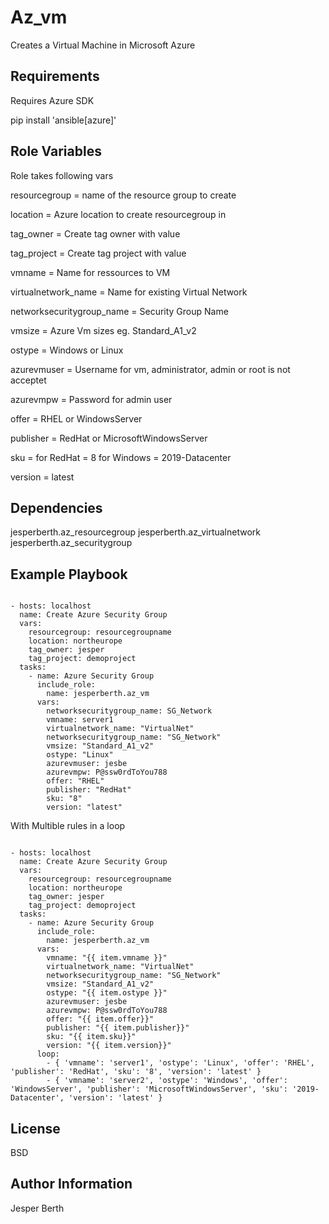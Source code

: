 Az_vm
=========

Creates a Virtual Machine in Microsoft Azure

Requirements
------------

Requires Azure SDK 

pip install 'ansible[azure]'

Role Variables
--------------

Role takes following vars

resourcegroup = name of the resource group to create

location = Azure location to create resourcegroup in

tag_owner = Create tag owner with value

tag_project = Create tag project with value

vmname = Name for ressources to VM

virtualnetwork_name = Name for existing Virtual Network

networksecuritygroup_name = Security Group Name

vmsize = Azure Vm sizes eg. Standard_A1_v2

ostype = Windows or Linux

azurevmuser = Username for vm, administrator, admin or root is not acceptet

azurevmpw = Password for admin user

offer = RHEL or WindowsServer

publisher = RedHat or MicrosoftWindowsServer

sku = for RedHat = 8 for Windows = 2019-Datacenter

version = latest



Dependencies
------------

jesperberth.az_resourcegroup
jesperberth.az_virtualnetwork
jesperberth.az_securitygroup

Example Playbook
----------------

```ansible

- hosts: localhost
  name: Create Azure Security Group
  vars:
    resourcegroup: resourcegroupname
    location: northeurope
    tag_owner: jesper
    tag_project: demoproject
  tasks:
    - name: Azure Security Group
      include_role:
        name: jesperberth.az_vm
      vars:
        networksecuritygroup_name: SG_Network
        vmname: server1
        virtualnetwork_name: "VirtualNet"
        networksecuritygroup_name: "SG_Network"
        vmsize: "Standard_A1_v2"
        ostype: "Linux"
        azurevmuser: jesbe
        azurevmpw: P@ssw0rdToYou788
        offer: "RHEL"
        publisher: "RedHat"
        sku: "8"
        version: "latest"

```
With Multible rules in a loop

```ansible

- hosts: localhost
  name: Create Azure Security Group
  vars:
    resourcegroup: resourcegroupname
    location: northeurope
    tag_owner: jesper
    tag_project: demoproject
  tasks:
    - name: Azure Security Group
      include_role:
        name: jesperberth.az_vm
      vars:
        vmname: "{{ item.vmname }}"
        virtualnetwork_name: "VirtualNet"
        networksecuritygroup_name: "SG_Network"
        vmsize: "Standard_A1_v2"
        ostype: "{{ item.ostype }}"
        azurevmuser: jesbe
        azurevmpw: P@ssw0rdToYou788
        offer: "{{ item.offer}}"
        publisher: "{{ item.publisher}}"
        sku: "{{ item.sku}}"
        version: "{{ item.version}}"
      loop:
        - { 'vmname': 'server1', 'ostype': 'Linux', 'offer': 'RHEL', 'publisher': 'RedHat', 'sku': '8', 'version': 'latest' }
        - { 'vmname': 'server2', 'ostype': 'Windows', 'offer': 'WindowsServer', 'publisher': 'MicrosoftWindowsServer', 'sku': '2019-Datacenter', 'version': 'latest' }
```

License
-------

BSD

Author Information
------------------

Jesper Berth